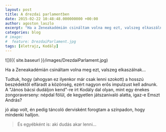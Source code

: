 ```yaml
---
layout: post
title: A drezdai parlamentben
date: 2015-02-22 10:48:48.000000000 +00:00
author: agoston_laszlo
excerpt: "Ha a Zeneakadémián csináltam volna meg ezt, valszeg elkaszálnak..."
categories: blog
# image:
#  feature: DrezdaiParlament.jpg
tags: [életrajz, Kodály]
---
```


![]({{ site.baseurl }}/images/DrezdaiParlament.jpg)

Ha a Zeneakadémián csináltam volna meg ezt, valszeg elkaszálnak...

Tudtuk, hogy (ahogyan ez ilyenkor már csak lenni szokott) a hosszú beszédektől elfáradt a közönség, ezért nagyon erős impulzust kell adnunk. A "János bácsi dudáljon kend"-re írt Kodály dal olyan, mint egy énekes zongoraverseny: népdal fölül, de kegyetlen játszanivaló alatta, igaz-e Emszt András?

jó alap volt, én pedig táncoló dervisként forogtam a színpadon, hogy mindenki halljon.

> És egyébként is: aki dudás akar lenni...

